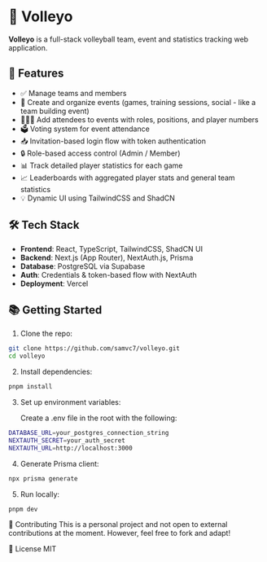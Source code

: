 # 🏐 Volleyo

**Volleyo** is a full-stack volleyball team, event and statistics tracking web application. 

## 🚀 Features

- ✅ Manage teams and members
- 📅 Create and organize events (games, training sessions, social - like a team building event)
- 🧑‍🤝‍🧑 Add attendees to events with roles, positions, and player numbers
- 🗳️ Voting system for event attendance
- 📥 Invitation-based login flow with token authentication
- 🔒 Role-based access control (Admin / Member)
- 📊 Track detailed player statistics for each game
- 📈 Leaderboards with aggregated player stats and general team statistics
- 💡 Dynamic UI using TailwindCSS and ShadCN

## 🛠️ Tech Stack

- **Frontend**: React, TypeScript, TailwindCSS, ShadCN UI
- **Backend**: Next.js (App Router), NextAuth.js, Prisma
- **Database**: PostgreSQL via Supabase
- **Auth**: Credentials & token-based flow with NextAuth
- **Deployment**: Vercel

## 📚 Getting Started

1. Clone the repo:

```bash
git clone https://github.com/samvc7/volleyo.git
cd volleyo
```

2. Install dependencies:

```bash
pnpm install
```

3. Set up environment variables:
    
    Create a .env file in the root with the following:
    

```bash
DATABASE_URL=your_postgres_connection_string
NEXTAUTH_SECRET=your_auth_secret
NEXTAUTH_URL=http://localhost:3000
```

4. Generate Prisma client:

```bash
npx prisma generate
```

5. Run locally:

```bash
pnpm dev
```

🤝 Contributing
This is a personal project and not open to external contributions at the moment. However, feel free to fork and adapt!

📄 License
MIT